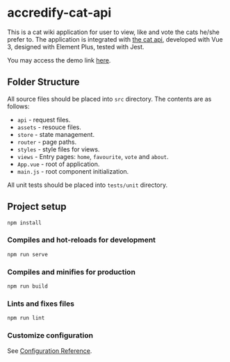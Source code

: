 # accredify-cat-api

This is a cat wiki application for user to view, like and vote the cats he/she prefer to. The application is integrated with [the cat api](https://thecatapi.com/), developed with Vue 3, designed with Element Plus, tested with Jest.

You may access the demo link [here]().

## Folder Structure

All source files should be placed into `src` directory. The contents are as follows:

- `api` - request files.
- `assets` - resouce files.
- `store` - state management.
- `router` - page paths.
- `styles` - style files for views.
- `views` - Entry pages: `home`, `favourite`, `vote` and `about`.
- `App.vue` - root of application.
- `main.js` - root component initialization.

All unit tests should be placed into `tests/unit` directory.

## Project setup
```
npm install
```

### Compiles and hot-reloads for development
```
npm run serve
```

### Compiles and minifies for production
```
npm run build
```

### Lints and fixes files
```
npm run lint
```

### Customize configuration
See [Configuration Reference](https://cli.vuejs.org/config/).

